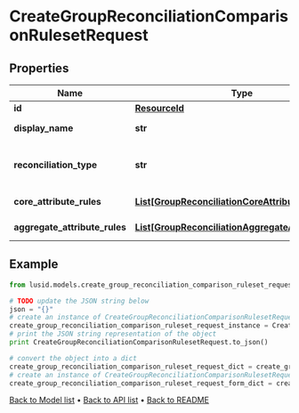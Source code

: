 # CreateGroupReconciliationComparisonRulesetRequest


## Properties
Name | Type | Description | Notes
------------ | ------------- | ------------- | -------------
**id** | [**ResourceId**](ResourceId.md) |  | 
**display_name** | **str** | The name of the ruleset | 
**reconciliation_type** | **str** | The type of reconciliation to perform. \&quot;Holding\&quot; | \&quot;Transaction\&quot; | \&quot;Valuation\&quot; | 
**core_attribute_rules** | [**List[GroupReconciliationCoreAttributeRule]**](GroupReconciliationCoreAttributeRule.md) | The core comparison rules | 
**aggregate_attribute_rules** | [**List[GroupReconciliationAggregateAttributeRule]**](GroupReconciliationAggregateAttributeRule.md) | The aggregate comparison rules | 

## Example

```python
from lusid.models.create_group_reconciliation_comparison_ruleset_request import CreateGroupReconciliationComparisonRulesetRequest

# TODO update the JSON string below
json = "{}"
# create an instance of CreateGroupReconciliationComparisonRulesetRequest from a JSON string
create_group_reconciliation_comparison_ruleset_request_instance = CreateGroupReconciliationComparisonRulesetRequest.from_json(json)
# print the JSON string representation of the object
print CreateGroupReconciliationComparisonRulesetRequest.to_json()

# convert the object into a dict
create_group_reconciliation_comparison_ruleset_request_dict = create_group_reconciliation_comparison_ruleset_request_instance.to_dict()
# create an instance of CreateGroupReconciliationComparisonRulesetRequest from a dict
create_group_reconciliation_comparison_ruleset_request_form_dict = create_group_reconciliation_comparison_ruleset_request.from_dict(create_group_reconciliation_comparison_ruleset_request_dict)
```
[Back to Model list](../README.md#documentation-for-models) &#8226; [Back to API list](../README.md#documentation-for-api-endpoints) &#8226; [Back to README](../README.md)


